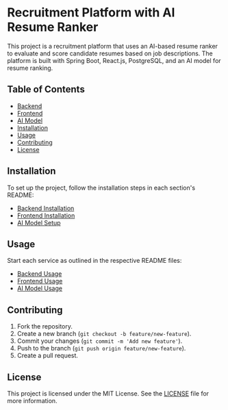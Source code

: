 # Recruitment Platform with AI Resume Ranker

This project is a recruitment platform that uses an AI-based resume ranker to evaluate and score candidate resumes based on job descriptions. The platform is built with Spring Boot, React.js, PostgreSQL, and an AI model for resume ranking.

## Table of Contents

- [Backend](backend/README.md)
- [Frontend](frontend/README.md)
- [AI Model](ai-model/README.md)
- [Installation](#installation)
- [Usage](#usage)
- [Contributing](#contributing)
- [License](#license)

## Installation

To set up the project, follow the installation steps in each section's README:

- [Backend Installation](backend/README.md)
- [Frontend Installation](frontend/README.md)
- [AI Model Setup](ai-model/README.md)

## Usage

Start each service as outlined in the respective README files:

- [Backend Usage](backend/README.md)
- [Frontend Usage](frontend/README.md)
- [AI Model Usage](ai-model/README.md)

## Contributing

1. Fork the repository.
2. Create a new branch (`git checkout -b feature/new-feature`).
3. Commit your changes (`git commit -m 'Add new feature'`).
4. Push to the branch (`git push origin feature/new-feature`).
5. Create a pull request.

## License

This project is licensed under the MIT License. See the [LICENSE](LICENSE) file for more information.
